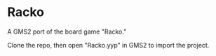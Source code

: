 # Racko
A GMS2 port of the board game "Racko."

Clone the repo, then open "Racko.yyp" in GMS2 to import the project.
